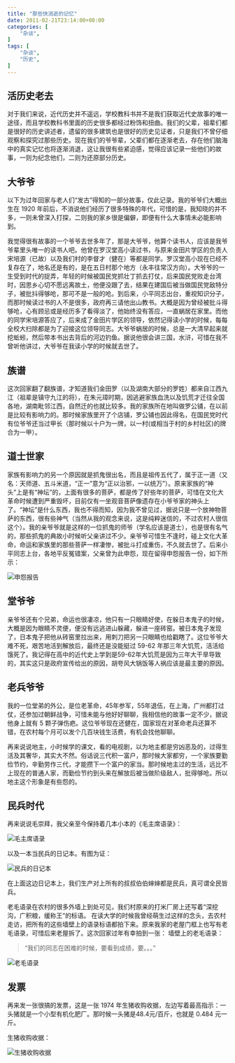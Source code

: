 ```yaml
---
title: "那些快消逝的记忆"
date: 2011-02-21T23:14:00+08:00
categories: [
    "杂谈",
]
tags: [
    "杂谈",
    "历史",
]
---
```


## 活历史老去

对于我们来说，近代历史并不遥远，学校教科书并不是我们获取近代史故事的唯一途径，而且学校教科书里面的历史很多都经过粉饰和扭曲。我们的父辈，祖辈们都是很好的历史讲述者，遗留的很多建筑也是很好的历史见证者，只是我们不曾仔细观察和探究过那些历史。现在我们的爷爷辈，父辈们都在逐渐老去，存在他们脑海中的真实记忆也将逐渐消退，这让我很有些紧迫感，觉得应该记录一些他们的故事，一则为纪念他们，二则为还原部分历史。

<!--more-->

## 大爷爷

以下为过年回家与老人们“发古”得知的一部分故事，仅此记录。我的爷爷们大概出生在 1920 年前后，不消说他们经历了很多特殊的年代，可惜的是，我知晓的并不多，一则未曾深入打探，二则我的家乡很是偏僻，即便有什么大事情未必能影响到。

我觉得很有故事的一个爷爷去世多年了，那是大爷爷，他算个读书人，应该是我爷爷辈里头唯一的读书人吧。他曾在罗汉堂高小读过书，与原来金田片学区的负责人宋培源（已故）以及我们村的李督才（健在）等都是同学。罗汉堂高小现在已经不复存在了，地名还是有的，是在五日村那个地方（永丰往常汉方向）。大爷爷的一生受到时代的捉弄，年轻的时候被国民党抓壮丁抓去打仗，后来国民党败走台湾时，因思乡心切不愿远离故土，他便没跟了去，结果在建国后被当做国民党敌特分子，被批抖得够呛，那可不是一般的呛。到后来，小平同志出台，重视知识分子，而那时候读过书的人不是很多，政府再三请他出山教书。大概是因为曾经被批斗得够呛，心有顾忌或是经历多了看得淡了，他始终没有答应，一直蜗居在家里。而他的同学宋培源答应了，后来成了金田片学区的领导，依然记得读小学的时候，每每全校大扫除都是为了迎接这位领导同志。大爷爷蜗居的时候，总是一大清早起来就挖蚯蚓，然后带本书出去背后的河边钓鱼。据说他很会讲三国，水浒，可惜在我不曾听他讲过，大爷爷在我读小学的时候就去世了。

## 族谱

这次回家翻了翻族谱，才知道我们金田罗（以及湖南大部分的罗姓）都来自江西九江（祖辈是镇守九江的将），在朱元璋时期，因逃避家族血洗以及饥荒才迁往全国各地，湖南毗邻江西，自然迁的也就比较多。我的家族所在地叫做罗公铺，在以前是比较有影响力的。那时候家族里开了个店铺，罗公铺也因此得名，在国民党时代有位爷爷还当过甲长（那时候以十户为一牌，以一村(或相当于村的乡村社区)的牌合为一甲）。

## 道士世家

家族有影响力的另一个原因就是抓鬼很出名，而且是祖传五代了，属于正一道（又名：天师道、五斗米道，“正一”意为“正以治邪，一以统万”）。原来家族的“神头”上是有“神坛”的，上面有很多的菩萨，都是传了好些年的菩萨，可惜在文化大革命时候遭到严重毁坏，目前仅有一坐观音菩萨像遗存在小爷爷家的神头上了。“神坛”是什么东西，我也不得而知，因为我不曾见过，据说只是一个放神物菩萨的东西，很有些神气（当然从我的观念来说，这是纯粹迷信的，不过农村人很信这个）。我的亲爷爷就是这样的一位抓鬼的师爷（学名应该是道士），也是很有名气的，那些抓鬼的典故小时候听父亲讲过不少。亲爷爷可惜生不逢时，碰上文化大革命，命运和家族里的那些菩萨一样凄惨，被批斗打成重伤，不久就去世了。后来小平同志上台，各地平反冤错案，父亲曾为此申怨，现在留得申怨报告一份，如下所示：

![申怨报告](http://i.imgur.com/2GwogN8.jpg)

## 堂爷爷

亲爷爷还有个兄弟，命运也很凄凉，他只有一只眼睛好使，在躲日本鬼子的时候，大概是因为眼睛不灵便，便没有远逃进山躲藏，躲进一座砖窑。被日本鬼子发现了，日本鬼子把他从砖窑里拉出来，用刺刀把另一只眼睛也给戳瞎了。这位爷爷大难不死，艰苦地活到解放后，最终还是没能挺过 59-62 年那三年大饥荒，活活给饿死了。我记得在高中的近代史上学到是59-62年大饥荒是因为三年大干旱导致的，其实这只是政府宣传给出的原因，胡夸风大锅饭等人祸应该是最主要的原因。

## 老兵爷爷

我的一位堂弟的外公，是位老革命，45年参军，55年退伍，在上海，广州都打过仗，还参加过朝鲜战争，可惜未能与他好好聊聊，我相信他的故事一定不少，据说他身上就有 5 颗子弹伤疤。这位爷爷现在还健在，国家现在对革命老兵还算不错，在农村每个月可以发个几百块钱生活费，有机会找他聊聊。

再来说说地主，小时候学的课文，看的电视剧，以为地主都是穷凶恶及的，过得生活及其奢华，其实大不然。俗话说三代积一富户，那时候大家都穷，一个家族要勤俭节约，辛勤劳作三代，才能攒下一个富户的家当。那时候地主过的生活，远比不上现在的普通人家，而勤俭节约到头来在解放后被当做阶级敌人，批得够呛。所以地主这个形象是有些怨的。

## 民兵时代

再来说说毛崇拜，我父亲至今保持着几本小本的《毛主席语录》：

![毛主席语录](http://i.imgur.com/2iggied.jpg)

以及一本当民兵的日记本。有图为证：

![民兵的日记本](http://i.imgur.com/9E8HjxW.jpg)

在上面这边日记本上，我们生产对上所有的叔叔伯伯婶婶都是民兵，真可谓全民皆兵。

老毛语录在农村的很多外墙上到处可见，我们村原来的打米厂房上还写着“深挖沟，广积粮，缓称王”的标语。 在读大学的时候我曾经萌生过这样的念头，去农村走访，把所有的这些墙壁上的语录标语都拍下来。原来我家的老屋门框上也写有老毛语录，可惜后来老屋拆了。这次回家过年有幸拍到一张：
墙壁上的老毛语录：
    
> “我们的同志在困难的时候，要看到成绩，要。。。”

![老毛语录](http://i.imgur.com/DSuXZpv.jpg)

## 发票

再来发一张很搞的发票，这是一张 1974 年生猪收购收据，左边写着最高指示：一头猪就是一个小型有机化肥厂。那时候一头猪是48.4元/百斤，也就是 0.484 元一斤。

生猪收购收据：

![生猪收购收据](http://i.imgur.com/o40qMUI.jpg)
